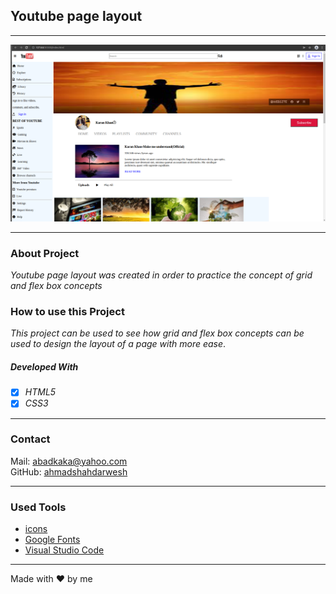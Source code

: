 ## Youtube page layout

---

![Screenshot from Project](./images/screen1.png)

---

### About Project

_Youtube page layout was created in order to practice the concept of grid and flex box concepts_

### How to use this Project

_This project can be used to see how grid and flex box concepts can be used to design the layout of a page with more ease_.

##### Developed With

- [x] _HTML5_
- [x] _CSS3_

---

### Contact

Mail: <abadkaka@yahoo.com><br>
GitHub: [ahmadshahdarwesh](https://github.com/)<br>

---

### Used Tools

- [icons](https://www.fontawesome.com)
- [Google Fonts](https://fonts.google.com/)
- [Visual Studio Code](https://code.visualstudio.com/)

---

Made with ❤️ by me
